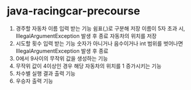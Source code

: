 # java-racingcar-precourse

1. 경주할 자동차 이름 입력 받는 기능
   쉼표(,)로 구분해 저장
   이름이 5자 초과 시, IllegalArgumentException 발생 후 종료
   자동차의 위치를 저장
2. 시도할 횟수 입력 받는 기능
   숫자가 아니거나 음수이거나 int 범위를 벗어나면 IllegalArgumentException 발생 후 종료
3. 0에서 9사이의 무작위 값을 생성하는 기능
4. 무작위 값이 4이상인 경우 해당 자동차의 위치를 1 증가시키는 기능
5. 차수별 실행 결과 출력 기능
6. 우승자 출력 기능
   